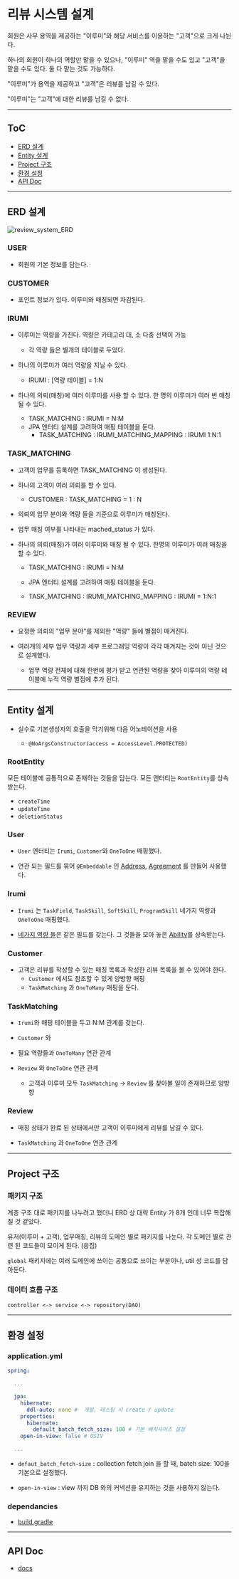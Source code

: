 # 리뷰 시스템 설계

회원은 사무 용역을 제공하는 "이루미"와 해당 서비스를 이용하는 "고객"으로 크게 나뉜다.

하나의 회원이 하나의 역할만 맡을 수 있으나, "이루미" 역을 맡을 수도 있고 "고객"을 맡을 수도 있다. 둘 다 맡는 것도 가능하다.

"이루미"가 용역을 제공하고 "고객"은 리뷰를 남길 수 있다.

"이루미"는 "고객"에 대한 리뷰를 남길 수 없다.

---

## ToC

- [ERD 설계](#erd-설계)
- [Entity 설계](#entity-설계)
- [Project 구조](#project-구조)
- [환경 설정](#환경-설정)
- [API Doc](#api-doc)

---

## ERD 설계

![review_system_ERD](./review_system_ERD.png)

### USER

- 회원의 기본 정보를 담는다.

### CUSTOMER

- 포인트 정보가 있다. 이루미와 매칭되면 차감된다.

### IRUMI

- 이루미는 역량을 가진다. 역량은 카테고리 대, 소 다중 선택이 가능 
  - 각 역량 들은 별개의 테이블로 두었다.

- 하나의 이루미가 여러 역량을 지닐 수 있다.
  - IRUMI : \[역량 테이블\] = 1:N

- 하나의 의뢰(매칭)에 여러 이루미를 사용 할 수 있다. 한 명의 이루미가 여러 번 매칭 될 수 있다.
  -  TASK_MATCHING : IRUMI = N:M
  - JPA 엔터티 설계를 고려하여 매핑 테이블을 둔다.
    - TASK_MATCHING : IRUMI_MATCHING_MAPPING : IRUMI 1:N:1

### TASK_MATCHING

- 고객이 업무를 등록하면 TASK_MATCHING 이 생성된다.

- 하나의 고객이 여러 의뢰를 할 수 있다.
  - CUSTOMER : TASK_MATCHING = 1 : N

- 의뢰의 업무 분야와 역량 들을 기준으로 이루미가 매칭된다.

- 업무 매칭 여부를 나타내는 mached_status 가 있다.

- 하나의 의뢰(매칭)가 여러 이루미와 매칭 될 수 있다. 한명의 이루미가 여러 매칭을 할 수 있다.
  - TASK_MATCHING : IRUMI = N:M

  - JPA 엔터티 설계를 고려하여 매핑 테이블을 둔다.
  - TASK_MATCHING : IRUMI_MATCHING_MAPPING : IRUMI = 1:N:1


### REVIEW

- 요청한 의뢰의 "업무 분야"를 제외한 "역량" 들에 별점이 매겨진다.

- 여러개의 세부 업무 역량과 세부 프로그래밍 역량이 각각 매겨지는 것이 아닌 것으로 설계했다.
  - 업무 역량 전체에 대해 한번에 평가 받고 연관된 역량을 찾아 이루미의 역량 테이블에 누적 역량 별점에 추가 된다.

---

## Entity 설계

- 실수로 기본생성자의 호출을 막기위해 다음 어노테이션을 사용

  - `@NoArgsConstructor(access = AccessLevel.PROTECTED)`

### RootEntity

모든 테이블에 공통적으로 존재하는 것들을 담는다. 모든 엔터티는 `RootEntity`를 상속 받는다.
- `createTime`
- `updateTime`
- `deletionStatus`

### User

- `User` 엔터티는 `Irumi`, `Customer`와 `OneToOne` 매핑했다.

- 연관 되는 필드를 묶어 `@Embeddable` 인 [Address](./src/main/java/com/reviewsystem/review/user/entity/Address.java), [Agreement](./blob/main/src/main/java/com/reviewsystem/review/user/entity/Agreement.java) 를 만들어 사용했다.

### Irumi

- `Irumi` 는 `TaskField`, `TaskSkill`, `SoftSkill`, `ProgramSkill` 네가지 역량과 `OneToOne` 매핑했다.

- [네가지 역량 들](./src/main/java/com/reviewsystem/review/user/entity/Ability)은 같은 필드를 갖는다. 그 것들을 모아 놓은 [Ability](./blob/main/src/main/java/com/reviewsystem/review/user/entity/Ability/Ability.java)를 상속받는다.

### Customer

- 고객은 리뷰를 작성할 수 있는 매칭 목록과 작성한 리뷰 목록을 볼 수 있어야 한다.
  - `Customer` 에서도 참조할 수 있게 양방향 매핑
  - `TaskMatching` 과 `OneToMany` 매핑을 둔다.

### TaskMatching

- `Irumi`와 매핑 테이블을 두고 N:M 관계를 갖는다.

- `Customer` 와

- 필요 역량들과 `OneToMany` 연관 관계

- `Review` 와 `OneToOne` 연관 관계

  - 고객과 이루미 모두 `TaskMatching` -> `Review` 를 찾아볼 일이 존재하므로 양방향

### Review

- 매칭 상태가 완료 된 상태에서만 고객이 이루미에게 리뷰를 남길 수 있다.

- `TaskMatching` 과 `OneToOne` 연관 관계

---

## Project 구조

### 패키지 구조

계층 구조 대로 패키지를 나누려고 했더니 ERD 상 대략 Entity 가 8개 인데 너무 복잡해질 것 같았다.  

유저(이루미 + 고객), 업무매칭, 리뷰의 도메인 별로 패키지를 나눈다. 각 도메인 별로 관련 된 코드들이 모이게 된다. (응집)

`global` 패키지에는 여러 도메인에 쓰이는 공통으로 쓰이는 부분이나, util 성 코드를 담아둔다.


### 데이터 흐름 구조

```
controller <-> service <-> repository(DAO)
```

---

## 환경 설정

### application.yml

```yml
spring:

  ...

  jpa:
    hibernate:      
      ddl-auto: none #  개발, 테스팅 시 create / update
    properties:
      hibernate:
        default_batch_fetch_size: 100 # 기본 배치사이즈 설정
    open-in-view: false # OSIV

  ...
```

- `defaut_batch_fetch-size` : collection fetch join 을 할 때, batch size: 100을 기본으로 설정했다.

- `open-in-view` :  view 까지 DB 와의 커넥션을 유지하는 것을 사용하지 않는다.

### dependancies

- [build.gradle](./build.gradle)

---

## API Doc

- [docs](./doc)
